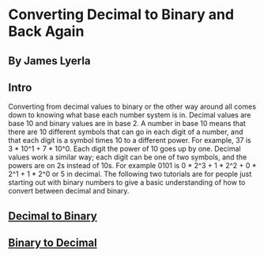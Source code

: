 # Converting Decimal to Binary and Back Again
## By James Lyerla

## Intro
Converting from decimal values to binary or the other way around all comes down to knowing what base each number system is in. Decimal values are base 10 and binary values are in base 2. A number in base 10 means that there are 10 different symbols that can go in each digit of a number, and that each digit is a symbol times 10 to a different power. For example, 37 is 3 * 10^1 + 7 * 10^0. Each digit the power of 10 goes up by one. Decimal values work a similar way; each digit can be one of two symbols, and the powers are on 2s instead of 10s. For example 0101 is 0 * 2^3 + 1 * 2^2 + 0 * 2^1 + 1 * 2^0 or 5 in decimal. The following two tutorials are for people just starting out with binary numbers to give a basic understanding of how to convert between decimal and binary.

## **[Decimal to Binary](https://github.com/lyerlajd/INFOTC1600Final/blob/main/Decimal%20to%20Binary.md)**

## **[Binary to Decimal](https://github.com/lyerlajd/INFOTC1600Final/blob/main/Binary%20to%20Decimal.md)**

